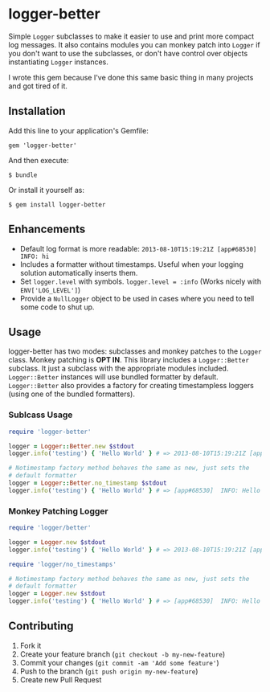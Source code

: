 # logger-better

Simple `Logger` subclasses to make it easier to use and print more
compact log messages. It also contains modules you can monkey patch
into `Logger` if you don't want to use the subclasses, or don't have
control over objects instantiating `Logger` instances.

I wrote this gem because I've done this same basic thing in many
projects and got tired of it.

## Installation

Add this line to your application's Gemfile:

    gem 'logger-better'

And then execute:

    $ bundle

Or install it yourself as:

    $ gem install logger-better

## Enhancements

* Default log format is more readable: `2013-08-10T15:19:21Z [app#68530]  INFO: hi`
* Includes a formatter without timestamps. Useful when your logging
  solution automatically inserts them.
* Set `logger.level` with symbols. `logger.level = :info` (Works
  nicely with `ENV['LOG_LEVEL']`)
* Provide a `NullLogger` object to be used in cases where you need to
  tell some code to shut up.

## Usage

logger-better has two modes: subclasses and monkey patches to the
`Logger` class. Monkey patching is **OPT IN**. This library includes a
`Logger::Better` subclass. It just a subclass with the appropriate
modules included. `Logger::Better` instances will use bundled
formatter by default. `Logger::Better` also provides a factory for
creating timestampless loggers (using one of the bundled formatters).

### Sublcass Usage

```ruby
require 'logger-better'

logger = Logger::Better.new $stdout
logger.info('testing') { 'Hello World' } # => 2013-08-10T15:19:21Z [app#68530]  INFO: Hello World

# Notimestamp factory method behaves the same as new, just sets the
# default formatter
logger = Logger::Better.no_timestamp $stdout
logger.info('testing') { 'Hello World' } # => [app#68530]  INFO: Hello World
```

### Monkey Patching Logger

```ruby
require 'logger/better'

logger = Logger.new $stdout
logger.info('testing') { 'Hello World' } # => 2013-08-10T15:19:21Z [app#68530]  INFO: Hello World

require 'logger/no_timestamps'

# Notimestamp factory method behaves the same as new, just sets the
# default formatter
logger = Logger.new $stdout
logger.info('testing') { 'Hello World' } # => [app#68530]  INFO: Hello World
```

## Contributing

1. Fork it
2. Create your feature branch (`git checkout -b my-new-feature`)
3. Commit your changes (`git commit -am 'Add some feature'`)
4. Push to the branch (`git push origin my-new-feature`)
5. Create new Pull Request
